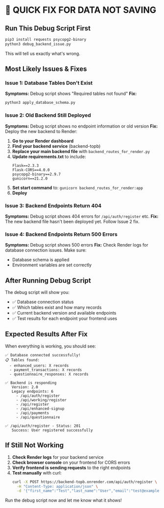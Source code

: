 # 🚨 QUICK FIX FOR DATA NOT SAVING

## Run This Debug Script First
```bash
pip3 install requests psycopg2-binary
python3 debug_backend_issue.py
```

This will tell us exactly what's wrong.

## Most Likely Issues & Fixes

### Issue 1: Database Tables Don't Exist
**Symptoms:** Debug script shows "Required tables not found"
**Fix:**
```bash
python3 apply_database_schema.py
```

### Issue 2: Old Backend Still Deployed
**Symptoms:** Debug script shows no endpoint information or old version
**Fix:** Deploy the new backend to Render:

1. **Go to your Render dashboard**
2. **Find your backend service** (backend-topb)
3. **Replace your main backend file** with `backend_routes_for_render.py`
4. **Update requirements.txt** to include:
   ```
   Flask==2.3.3
   Flask-CORS==4.0.0
   psycopg2-binary==2.9.7
   gunicorn==21.2.0
   ```
5. **Set start command** to: `gunicorn backend_routes_for_render:app`
6. **Deploy**

### Issue 3: Backend Endpoints Return 404
**Symptoms:** Debug script shows 404 errors for `/api/auth/register` etc.
**Fix:** The new backend file hasn't been deployed yet. Follow Issue 2 fix.

### Issue 4: Backend Endpoints Return 500 Errors
**Symptoms:** Debug script shows 500 errors
**Fix:** Check Render logs for database connection issues. Make sure:
- Database schema is applied
- Environment variables are set correctly

## After Running Debug Script

The debug script will show you:
- ✅ Database connection status
- ✅ Which tables exist and how many records
- ✅ Current backend version and available endpoints
- ✅ Test results for each endpoint your frontend uses

## Expected Results After Fix

When everything is working, you should see:
```
✅ Database connected successfully!
📋 Tables found:
  - enhanced_users: X records
  - payment_transactions: X records  
  - questionnaire_responses: X records

✅ Backend is responding
   Version: 2.0
   Legacy endpoints: 6
     - /api/auth/register
     - /api/working/register
     - /api/register
     - /api/enhanced-signup
     - /api/payments
     - /api/questionnaire

✅ /api/auth/register - Status: 201
   Success: User registered successfully
```

## If Still Not Working

1. **Check Render logs** for your backend service
2. **Check browser console** on your frontend for CORS errors
3. **Verify frontend is sending requests** to the right endpoints
4. **Test manually** with curl:
   ```bash
   curl -X POST https://backend-topb.onrender.com/api/auth/register \
     -H "Content-Type: application/json" \
     -d '{"first_name":"Test","last_name":"User","email":"test@example.com"}'
   ```

Run the debug script now and let me know what it shows!
